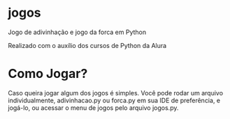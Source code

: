 # jogos
Jogo de adivinhação e jogo da forca em Python

Realizado com o auxílio dos cursos de Python da Alura

# Como Jogar?

Caso queira jogar algum dos jogos é simples. Você pode rodar um arquivo individualmente, adivinhacao.py ou forca.py em sua IDE de preferência, e jogá-lo, ou acessar o menu de jogos pelo arquivo jogos.py.
